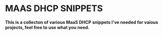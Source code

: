 # MAAS DHCP SNIPPETS
#### This is a collecton of various MaaS DHCP snippets I've needed for vaious projects, feel free to use what you need.